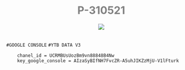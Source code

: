 # <center style="color: gray">P-310521</center>

<center> 
    <img src="https://i.redd.it/l766hxgnvl831.png" />
</center>
<br />

`#GOOGLE CONSOLE` `#YTB DATA V3`

```JS
    chanel_id = UCRMBUsUozBm9vn88848B4Nw
    key_google_console = AIzaSyBIfNH7FvcZR-A5uhJIKZzMjU-V1lFturk
```

